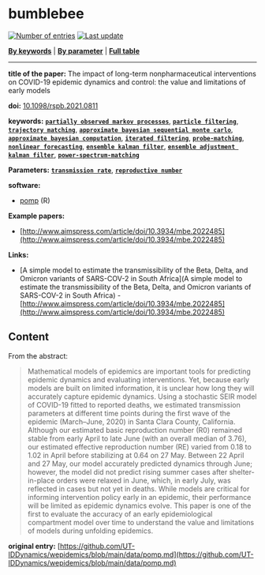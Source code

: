 <!--DO NOT EDIT BY HAND-->
 
#  bumblebee 
 

[![Number of entries](https://img.shields.io/badge/dynamic/json?label=Entries&query=message&url=https%3A%2F%2Fut-iddynamics.github.io%2Fwepidemics%2Finfo%2Fentries.json)](https://github.com/UT-IDDynamics/wepidemics) [![Last update](https://img.shields.io/github/last-commit/UT-IDDynamics/wepidemics)](https://github.com/UT-IDDynamics/wepidemics)

[**By keywords**](../by-keyword.md) \| [**By parameter**](../by-parameter.md) \| [**Full table**](../full-table.md)

---
 
 
**title of the paper:** The impact of long-term nonpharmaceutical interventions on COVID-19 epidemic dynamics and control: the value and limitations of early models
 
**doi:** [10.1098/rspb.2021.0811](https://doi.org/10.1098/rspb.2021.0811)
 

**keywords:** [**`partially observed markov processes`**](../by-keyword.md#partially-observed-markov-processes), [**`particle filtering`**](../by-keyword.md#particle-filtering), [**`trajectory matching`**](../by-keyword.md#trajectory-matching), [**`approximate bayesian sequential monte carlo`**](../by-keyword.md#approximate-bayesian-sequential-monte-carlo), [**`approximate bayesian computation`**](../by-keyword.md#approximate-bayesian-computation), [**`iterated filtering`**](../by-keyword.md#iterated-filtering), [**`probe-matching`**](../by-keyword.md#probe-matching), [**`nonlinear forecasting`**](../by-keyword.md#nonlinear-forecasting), [**`ensemble kalman filter`**](../by-keyword.md#ensemble-kalman-filter), [**`ensemble adjustment kalman filter`**](../by-keyword.md#ensemble-adjustment-kalman-filter), [**`power-spectrum-matching`**](../by-keyword.md#power-spectrum-matching) 

**Parameters:** [**`transmission rate`**](../by-parameter.md#transmission-rate), [**`reproductive number`**](../by-parameter.md#reproductive-number) 

**software:**
 
 - [pomp](https://kingaa.github.io/pomp/) (R) 

**Example papers:**
 
 - [http://www.aimspress.com/article/doi/10.3934/mbe.2022485](http://www.aimspress.com/article/doi/10.3934/mbe.2022485) 

**Links:**
 
 - [A simple model to estimate the transmissibility of the Beta, Delta, and Omicron variants of SARS-COV-2 in South Africa](A simple model to estimate the transmissibility of the Beta, Delta, and Omicron variants of SARS-COV-2 in South Africa)  - [http://www.aimspress.com/article/doi/10.3934/mbe.2022485](http://www.aimspress.com/article/doi/10.3934/mbe.2022485) 


## Content



From the abstract: 

> Mathematical models of epidemics are important tools for predicting epidemic dynamics and evaluating interventions. Yet, because early models are built on limited information, it is unclear how long they will accurately capture epidemic dynamics. Using a stochastic SEIR model of COVID-19 fitted to reported deaths, we estimated transmission parameters at different time points during the first wave of the epidemic (March–June, 2020) in Santa Clara County, California. Although our estimated basic reproduction number (R0) remained stable from early April to late June (with an overall median of 3.76), our estimated effective reproduction number (RE) varied from 0.18 to 1.02 in April before stabilizing at 0.64 on 27 May. Between 22 April and 27 May, our model accurately predicted dynamics through June; however, the model did not predict rising summer cases after shelter-in-place orders were relaxed in June, which, in early July, was reflected in cases but not yet in deaths. While models are critical for informing intervention policy early in an epidemic, their performance will be limited as epidemic dynamics evolve. This paper is one of the first to evaluate the accuracy of an early epidemiological compartment model over time to understand the value and limitations of models during unfolding epidemics.





 **original entry:**  [https://github.com/UT-IDDynamics/wepidemics/blob/main/data/pomp.md](https://github.com/UT-IDDynamics/wepidemics/blob/main/data/pomp.md) 
